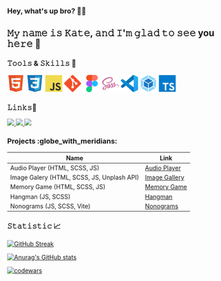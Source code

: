 <h3> Hey, what's up bro? 👋🏻 </h3>

<h2> 𝙼𝚢 𝚗𝚊𝚖𝚎 𝚒𝚜 𝙺𝚊𝚝𝚎, 𝚊𝚗𝚍 𝙸'𝚖 𝚐𝚕𝚊𝚍 𝚝𝚘 𝚜𝚎𝚎 you 𝚑𝚎𝚛𝚎 🤗 </h2>

<h3> 𝚃𝚘𝚘𝚕𝚜 & 𝚂𝚔𝚒𝚕𝚕𝚜 🚀 </h3>

<div>
  <img src="https://github.com/devicons/devicon/blob/master/icons/html5/html5-original.svg" height="40">
  <img src="https://github.com/devicons/devicon/blob/master/icons/css3/css3-original.svg" height="40">
  <img src="https://github.com/devicons/devicon/blob/master/icons/javascript/javascript-original.svg" height="40">
  <img src="https://github.com/devicons/devicon/blob/master/icons/git/git-original.svg" height="40">
  <img src="https://github.com/devicons/devicon/blob/master/icons/figma/figma-original.svg" height="40">
  <img src="https://github.com/devicons/devicon/blob/master/icons/sass/sass-original.svg" height="40">
  <img src="https://github.com/devicons/devicon/blob/master/icons/vscode/vscode-original.svg" height="40">
  <img src="https://github.com/devicons/devicon/blob/master/icons/webpack/webpack-original.svg" height="40">
  <img src="https://github.com/devicons/devicon/blob/master/icons/typescript/typescript-original.svg" height="40">
</div>


<h3> 𝙻𝚒𝚗𝚔𝚜🔌</h3>

<div>
  <a href="https://www.linkedin.com/in/ekaterina-petukhova/">
    <img src="https://img.shields.io/badge/LinkedIn-blue?style=for-the-badge&logo=linkedin&logoColor=white"/>
  </a>
  <a href="https://www.instagram.com/sadkote/">
    <img src="https://img.shields.io/badge/Instagram-violet?logo=instagram&logoColor=white&style=for-the-badge"/>
  </a>
   <a href="https://www.facebook.com/sadkotya/">
    <img src="https://img.shields.io/badge/Facebook-blue?logo=facebook&logoColor=white&style=for-the-badge"/>
  </a>
</div>


<h3> Projects :globe_with_meridians: </h3>

| Name  | Link |
| ------------- | ------------- |
| Audio Player (HTML, SCSS, JS)  | [Audio Player](https://rolling-scopes-school.github.io/ekaterinapetukhova-JSFEPRESCHOOL2023Q2/js30-1-2-audio-player/)  |
| Image Galery (HTML, SCSS, JS, Unplash API)  | [Image Gallery](https://rolling-scopes-school.github.io/ekaterinapetukhova-JSFEPRESCHOOL2023Q2/js30-2-2-image-galery/)  |
| Memory Game (HTML, SCSS, JS) | [Memory Game](https://rolling-scopes-school.github.io/ekaterinapetukhova-JSFEPRESCHOOL2023Q2/js30-3-2-memory-game/) | 
| Hangman (JS, SCSS) | [Hangman](https://ekaterinapetukhova.github.io/hangman/) |
| Nonograms (JS, SCSS, Vite) | [Nonograms](https://rolling-scopes-school.github.io/ekaterinapetukhova-JSFE2023Q4/) |



<h3> 𝚂𝚝𝚊𝚝𝚒𝚜𝚝𝚒𝚌 📈 </h3>

[![GitHub Streak](https://streak-stats.demolab.com?user=ekaterinapetukhova&theme=gruvbox)](https://git.io/streak-stats)

[![Anurag's GitHub stats](https://github-readme-stats.vercel.app/api?username=ekaterinapetukhova&theme=gruvbox)](https://github.com/anuraghazra/github-readme-stats)

[![codewars](https://www.codewars.com/users/sadkote12/badges/large)](https://www.codewars.com/users/sadkote12) 
